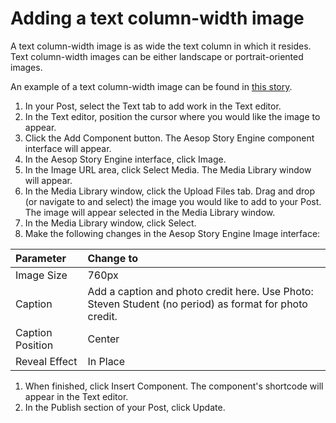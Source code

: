 # Adding a text column-width image

A text column-width image is as wide the text column in which it resides. Text column-width images can be either landscape or portrait-oriented images.

An example of a text column-width image can be found in [this story](http://election2016.mediamilwaukee.com/wisconsin/sharons-red-apple-inn).

1. In your Post, select the Text tab to add work in the Text editor. 
2. In the Text editor, position the cursor where you would like the image to appear.
3. Click the Add Component button. The Aesop Story Engine component interface will appear. 
4. In the Aesop Story Engine interface, click Image.
5. In the Image URL area, click Select Media. The Media Library window will appear.
6. In the Media Library window, click the Upload Files tab. Drag and drop \(or navigate to and select\) the image you would like to add to your Post. The image will appear selected in the Media Library window.
7. In the Media Library window, click Select.
8. Make the following changes in the Aesop Story Engine Image interface:

| Parameter | Change to |
| :--- | :--- |
| Image Size | 760px |
| Caption | Add a caption and photo credit here. Use Photo: Steven Student \(no period\) as format for photo credit. |
| Caption Position | Center |
| Reveal Effect | In Place |

1. When finished, click Insert Component. The component's shortcode will appear in the Text editor. 
2. In the Publish section of your Post, click Update.



